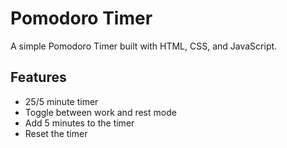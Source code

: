 # Pomodoro Timer

A simple Pomodoro Timer built with HTML, CSS, and JavaScript.

## Features

- 25/5 minute timer
- Toggle between work and rest mode
- Add 5 minutes to the timer
- Reset the timer
